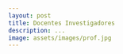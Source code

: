 ```yaml
---
layout: post
title: Docentes Investigadores
description: ...
image: assets/images/prof.jpg
---
```


# 